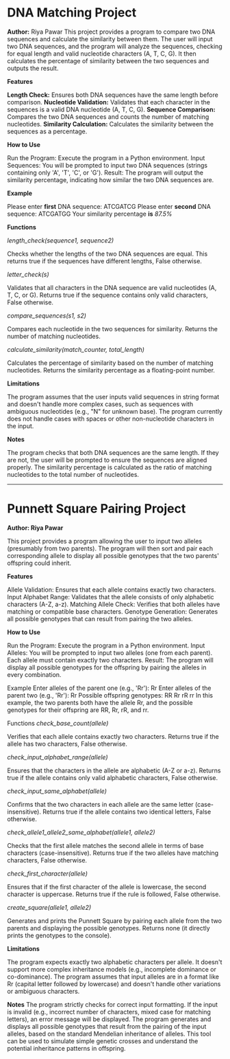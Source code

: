 # **DNA Matching Project**

**Author:** Riya Pawar
This project provides a program to compare two DNA sequences and calculate the similarity between them. The user will input two DNA sequences, and the program will analyze the sequences, checking for equal length and valid nucleotide characters (A, T, C, G). It then calculates the percentage of similarity between the two sequences and outputs the result.

**Features**

**Length Check:** Ensures both DNA sequences have the same length before comparison.
**Nucleotide Validation:** Validates that each character in the sequences is a valid DNA nucleotide (A, T, C, G).
**Sequence Comparison:** Compares the two DNA sequences and counts the number of matching nucleotides.
**Similarity Calculation:** Calculates the similarity between the sequences as a percentage.

**How to Use**

Run the Program: Execute the program in a Python environment.
Input Sequences: You will be prompted to input two DNA sequences (strings containing only 'A', 'T', 'C', or 'G').
Result: The program will output the similarity percentage, indicating how similar the two DNA sequences are.

**Example**

Please enter **first** DNA sequence: ATCGATCG
Please enter **second** DNA sequence: ATCGATGG
Your similarity percentage **is** _87.5%_

**Functions**

_length_check(sequence1, sequence2)_

Checks whether the lengths of the two DNA sequences are equal.
This returns true if the sequences have different lengths, False otherwise.

_letter_check(s)_

Validates that all characters in the DNA sequence are valid nucleotides (A, T, C, or G).
Returns true if the sequence contains only valid characters, False otherwise.

_compare_sequences(s1, s2)_

Compares each nucleotide in the two sequences for similarity.
Returns the number of matching nucleotides.

_calculate_similarity(match_counter, total_length)_

Calculates the percentage of similarity based on the number of matching nucleotides.
Returns the similarity percentage as a floating-point number.

**Limitations**

The program assumes that the user inputs valid sequences in string format and doesn't handle more complex cases, such as sequences with ambiguous nucleotides (e.g., "N" for unknown base).
The program currently does not handle cases with spaces or other non-nucleotide characters in the input.

**Notes**

The program checks that both DNA sequences are the same length. If they are not, the user will be prompted to ensure the sequences are aligned properly.
The similarity percentage is calculated as the ratio of matching nucleotides to the total number of nucleotides.

-----------------------------------------------------------------------------------------------------------------

# **Punnett Square Pairing Project**

**Author: Riya Pawar**

This project provides a program allowing the user to input two alleles (presumably from two parents). The program will then sort and pair each corresponding allele to display all possible genotypes that the two parents' offspring could inherit.

**Features**

Allele Validation: Ensures that each allele contains exactly two characters.
Input Alphabet Range: Validates that the allele consists of only alphabetic characters (A-Z, a-z).
Matching Allele Check: Verifies that both alleles have matching or compatible base characters.
Genotype Generation: Generates all possible genotypes that can result from pairing the two alleles.

**How to Use**

Run the Program: Execute the program in a Python environment.
Input Alleles: You will be prompted to input two alleles (one from each parent). Each allele must contain exactly two characters.
Result: The program will display all possible genotypes for the offspring by pairing the alleles in every combination.

Example
Enter alleles of the parent one (e.g., 'Rr'): Rr
Enter alleles of the parent two (e.g., 'Rr'): Rr
Possible offspring genotypes:
RR
Rr
rR
rr
In this example, the two parents both have the allele Rr, and the possible genotypes for their offspring are RR, Rr, rR, and rr.

Functions
_check_base_count(allele)_

Verifies that each allele contains exactly two characters.
Returns true if the allele has two characters, False otherwise.

_check_input_alphabet_range(allele)_

Ensures that the characters in the allele are alphabetic (A-Z or a-z).
Returns true if the allele contains only valid alphabetic characters, False otherwise.

_check_input_same_alphabet(allele)_

Confirms that the two characters in each allele are the same letter (case-insensitive).
Returns true if the allele contains two identical letters, False otherwise.

_check_allele1_allele2_same_alphabet(allele1, allele2)_

Checks that the first allele matches the second allele in terms of base characters (case-insensitive).
Returns true if the two alleles have matching characters, False otherwise.

_check_first_character(allele)_

Ensures that if the first character of the allele is lowercase, the second character is uppercase.
Returns true if the rule is followed, False otherwise.

_create_square(allele1, allele2)_

Generates and prints the Punnett Square by pairing each allele from the two parents and displaying the possible genotypes.
Returns none (it directly prints the genotypes to the console).


**Limitations**

The program expects exactly two alphabetic characters per allele.
It doesn't support more complex inheritance models (e.g., incomplete dominance or co-dominance).
The program assumes that input alleles are in a format like Rr (capital letter followed by lowercase) and doesn't handle other variations or ambiguous characters.

**Notes**
The program strictly checks for correct input formatting. If the input is invalid (e.g., incorrect number of characters, mixed case for matching letters), an error message will be displayed.
The program generates and displays all possible genotypes that result from the pairing of the input alleles, based on the standard Mendelian inheritance of alleles.
This tool can be used to simulate simple genetic crosses and understand the potential inheritance patterns in offspring.

